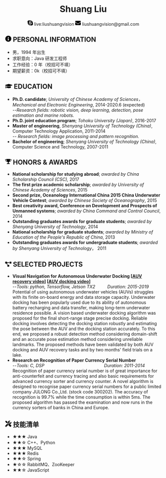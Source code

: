 ﻿ <center>
     <h1>Shuang Liu</h1>
     <div>
         <span>
             <img src="assets/skype.svg" width="18px">
             live:liushuangvision
         </span>
         <span>
             <img src="assets/envelope-solid.svg" width="18px">
             liushuangvision@gmail.com
         </span>
     </div>
 </center>

 ## <img src="assets/info-circle-solid.svg" width="20px"> PERSONAL INFORMATION

 - 男，1994 年出生
 - 求职意向：Java 研发工程师
 - 工作经验：0 年（校招可不填）
 - 期望薪资：0k（校招可不填）

## <img src="assets/graduation-cap-solid.svg" width="23px"> EDUCATION

- **Ph.D. candidate**; *University of Chinese Academy of Sciences，Mechanical and Electronic Engineering*, 2014-2020.6 (expected)
<br>--*Research fields: robotic vision, deep learning, detection, pose estimation and marine robots.*
- **Ph.D. joint education program**; *Tohoku University (Japan)*, 2016-2017
- **Master of engineering**, *Shenyang University of Technology (China)*, Computer Technology Application, 2011-2014
<br>-- *Research fields: image processing and pattern recognition.*
- **Bachelor of engineering**; *Shenyang University of Technology (China)*, Computer Science and Technology, 2007-2011

## <img src="assets/award1.svg" width="20px"> HONORS \& AWARDS

- **National scholarship for studying abroad**; *awarded by China Scholarship Council (CSC),* 2017
- **The first prize academic scholarship**; *awarded by University of Chinese Academy of Sciences*, 2015
- **Second prize, Oceanology International China 2015 China Underwater Vehicle Contest**; *awarded by Chinese Society of Oceanography*, 2015
- **Best creativity award, Conference on Development and Prospects of  Unmanned systems**; *awarded by China Command and Control Council*, 2014
- **Outstanding graduates awards for graduate students**; *awarded by Shenyang University of Technology*, 2014
- **National scholarship for graduate students**; *awarded by Ministry of Education of the People's Republic of China*, 2013
- **Outstanding graduates awards for undergraduate students**; *awarded by Shenyang University of Technology*， 2011

## <img src="assets/project-diagram-solid.svg" width="20px"> SELECTED PROJECTS

- **Visual Navigation for Autonomous Underwater Docking [[AUV recovery video]()] [[AUV docking video]()]**
<br>--*Tools: python, Tensorflow, Jetson TX2 &nbsp;&nbsp;&nbsp;&nbsp;&nbsp;&nbsp;&nbsp;&nbsp; Duration: 2015-2019*
<br>Potential of using autonomous underwater vehicles (AUVs) struggles with its finite on-board energy and data storage capacity. Underwater docking has been popularly used due to its ability of autonomous battery recharging and data transfer, making long-term underwater residence possible. A vision based underwater docking algorithm was proposed for the final short-range stage precise docking. Reliable docking involves detecting the docking station robustly and estimating the pose between the AUV and the docking station accurately. To this end, we proposed a robust detection method considering domain-shift and an accurate pose estimation method considering unreliable landmarks. The proposed methods have been validated by both AUV docking and AUV recovery tasks and by two months' field trials on a lake.
- **Research on Recognition of Paper Currency Serial Number**
<br>--*Tools: C, DSP &nbsp;&nbsp;&nbsp;&nbsp;&nbsp;&nbsp;&nbsp;&nbsp;&nbsp;&nbsp;&nbsp;&nbsp;&nbsp;&nbsp;&nbsp;&nbsp;&nbsp;&nbsp;&nbsp;&nbsp;&nbsp;&nbsp;&nbsp;&nbsp;&nbsp;&nbsp;&nbsp;&nbsp;&nbsp;&nbsp;&nbsp;&nbsp;&nbsp;&nbsp;&nbsp;&nbsp;&nbsp;&nbsp;&nbsp;&nbsp;&nbsp;&nbsp;&nbsp;&nbsp;&nbsp;&nbsp;&nbsp; Duration: 2011-2014*
<br>Recognition of paper currency serial number is of great importance for anti-counterfeit and currency tracing and also basic requirements for advanced currency sorter and currency counter. A novel algorithm is designed to recognise paper currency serial numbers for a public limited company JULONG Co.,Ltd. (stock code 300202). The accuracy of recognition is 99.7\% while the time consumption is within 5ms. The proposed algorithm has passed the examination and now runs in the currency sorters of banks in China and Europe.

## <img src="assets/tools-solid.svg" width="20px"> 技能清单

- ★★★ Java
- ★★☆ C++、Python
- ★★★ MySQL
- ★★★ Redis
- ★★☆ Spring
- ★☆☆ RabbitMQ、ZooKeeper
- ★★☆ JavaScript
